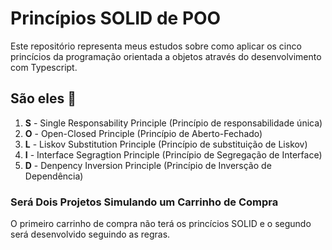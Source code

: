 
# Princípios SOLID de POO

Este repositório representa meus estudos sobre como aplicar os cinco princícios da programação orientada a objetos através do desenvolvimento com Typescript.

## São eles 🚀
1. **S** - Single Responsability Principle (Princípio de responsabilidade única)
2. **O** - Open-Closed Principle (Princípio de Aberto-Fechado)
3. **L** - Liskov Substitution Principle (Princípio de substituição de Liskov)
4. **I** - Interface Segragtion Principle (Princípio de Segregação de Interface)
5. **D** - Denpency Inversion Principle (Princípio de Inversção de Dependência)

### Será Dois Projetos Simulando um Carrinho de Compra

O primeiro carrinho de compra não terá os princícios SOLID e o segundo será desenvolvido seguindo as regras.

